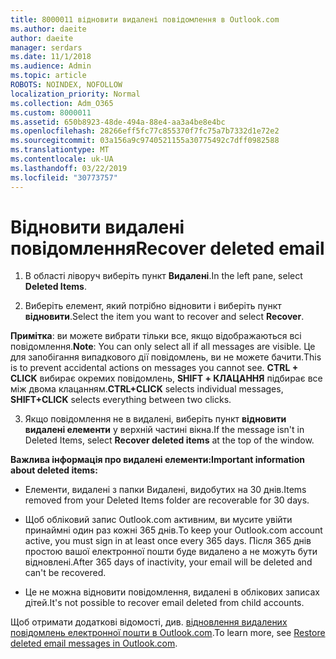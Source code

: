```yaml
---
title: 8000011 відновити видалені повідомлення в Outlook.com
ms.author: daeite
author: daeite
manager: serdars
ms.date: 11/1/2018
ms.audience: Admin
ms.topic: article
ROBOTS: NOINDEX, NOFOLLOW
localization_priority: Normal
ms.collection: Adm_O365
ms.custom: 8000011
ms.assetid: 650b8923-48de-494a-88e4-aa3a4be8e4bc
ms.openlocfilehash: 28266eff5fc77c855370f7fc75a7b7332d1e72e2
ms.sourcegitcommit: 03a156a9c9740521155a30775492c7dff0982588
ms.translationtype: MT
ms.contentlocale: uk-UA
ms.lasthandoff: 03/22/2019
ms.locfileid: "30773757"
---
```

# <a name="recover-deleted-email"></a><span data-ttu-id="1dbaf-102">Відновити видалені повідомлення</span><span class="sxs-lookup"><span data-stu-id="1dbaf-102">Recover deleted email</span></span>

1. <span data-ttu-id="1dbaf-103">В області ліворуч виберіть пункт **Видалені**.</span><span class="sxs-lookup"><span data-stu-id="1dbaf-103">In the left pane, select **Deleted Items**.</span></span> 
    
2. <span data-ttu-id="1dbaf-104">Виберіть елемент, який потрібно відновити і виберіть пункт **відновити**.</span><span class="sxs-lookup"><span data-stu-id="1dbaf-104">Select the item you want to recover and select **Recover**.</span></span> 
  
 <span data-ttu-id="1dbaf-105">**Примітка**: ви можете вибрати тільки все, якщо відображаються всі повідомлення.</span><span class="sxs-lookup"><span data-stu-id="1dbaf-105">**Note**: You can only select all if all messages are visible.</span></span> <span data-ttu-id="1dbaf-106">Це для запобігання випадкового дії повідомлень, ви не можете бачити.</span><span class="sxs-lookup"><span data-stu-id="1dbaf-106">This is to prevent accidental actions on messages you cannot see.</span></span> <span data-ttu-id="1dbaf-107">**CTRL + CLICK** вибирає окремих повідомлень, **SHIFT + КЛАЦАННЯ** підбирає все між двома клацанням.</span><span class="sxs-lookup"><span data-stu-id="1dbaf-107">**CTRL+CLICK** selects individual messages, **SHIFT+CLICK** selects everything between two clicks.</span></span> 
    
3. <span data-ttu-id="1dbaf-108">Якщо повідомлення не в видалені, виберіть пункт **відновити видалені елементи** у верхній частині вікна.</span><span class="sxs-lookup"><span data-stu-id="1dbaf-108">If the message isn't in Deleted Items, select **Recover deleted items** at the top of the window.</span></span> 
    
 <span data-ttu-id="1dbaf-109">**Важлива інформація про видалені елементи:**</span><span class="sxs-lookup"><span data-stu-id="1dbaf-109">**Important information about deleted items:**</span></span>
  
- <span data-ttu-id="1dbaf-110">Елементи, видалені з папки Видалені, видобутих на 30 днів.</span><span class="sxs-lookup"><span data-stu-id="1dbaf-110">Items removed from your Deleted Items folder are recoverable for 30 days.</span></span>
    
- <span data-ttu-id="1dbaf-111">Щоб обліковий запис Outlook.com активним, ви мусите увійти принаймні один раз кожні 365 днів.</span><span class="sxs-lookup"><span data-stu-id="1dbaf-111">To keep your Outlook.com account active, you must sign in at least once every 365 days.</span></span> <span data-ttu-id="1dbaf-112">Після 365 днів простою вашої електронної пошти буде видалено а не можуть бути відновлені.</span><span class="sxs-lookup"><span data-stu-id="1dbaf-112">After 365 days of inactivity, your email will be deleted and can't be recovered.</span></span>
    
- <span data-ttu-id="1dbaf-113">Це не можна відновити повідомлення, видалені в облікових записах дітей.</span><span class="sxs-lookup"><span data-stu-id="1dbaf-113">It's not possible to recover email deleted from child accounts.</span></span>
    
<span data-ttu-id="1dbaf-114">Щоб отримати додаткові відомості, див. [відновлення видалених повідомлень електронної пошти в Outlook.com](https://go.microsoft.com/fwlink/p/?linkid=873117).</span><span class="sxs-lookup"><span data-stu-id="1dbaf-114">To learn more, see [Restore deleted email messages in Outlook.com](https://go.microsoft.com/fwlink/p/?linkid=873117).</span></span>
  

